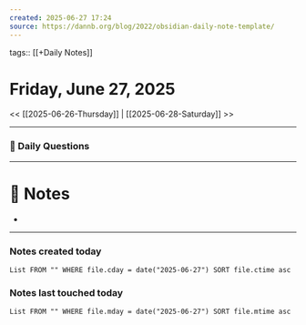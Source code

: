```yaml
---
created: 2025-06-27 17:24
source: https://dannb.org/blog/2022/obsidian-daily-note-template/
---
```

tags:: [[+Daily Notes]]

# Friday, June 27, 2025

<< [[2025-06-26-Thursday]] | [[2025-06-28-Saturday]] >>

---
### 📅 Daily Questions

---
# 📝 Notes
- 

---
### Notes created today
```dataview
List FROM "" WHERE file.cday = date("2025-06-27") SORT file.ctime asc
```

### Notes last touched today
```dataview
List FROM "" WHERE file.mday = date("2025-06-27") SORT file.mtime asc
```

